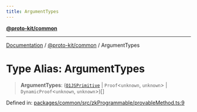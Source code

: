 ```yaml
---
title: ArgumentTypes
---
```


[**@proto-kit/common**](../README.md)

***

[Documentation](../../../README.md) / [@proto-kit/common](../README.md) / ArgumentTypes

# Type Alias: ArgumentTypes

> **ArgumentTypes**: ([`O1JSPrimitive`](O1JSPrimitive.md) \| `Proof`\<`unknown`, `unknown`\> \| `DynamicProof`\<`unknown`, `unknown`\>)[]

Defined in: [packages/common/src/zkProgrammable/provableMethod.ts:9](https://github.com/proto-kit/framework/blob/4d6b3b6da51b3edee0fbf25ce72c1f59ec61e891/packages/common/src/zkProgrammable/provableMethod.ts#L9)
